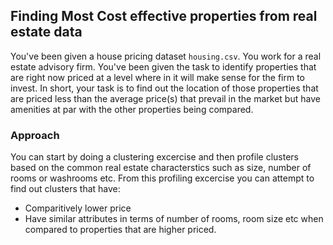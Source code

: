 ## Finding Most Cost effective properties from real estate data

You've been given a house pricing dataset `housing.csv`. You work for a real estate advisory firm. You've been given the task to identify properties that are right now priced at a level where in it will make sense for the firm to invest. In short, your task is to find out the location of those properties that are priced less than the average price(s) that prevail in the market but have amenities at par with the other properties being compared.

### Approach

You can start by doing a clustering excercise and then profile clusters based on the common real estate characterstics such as size, number of rooms or washrooms etc. From this profiling excercise you can attempt to find out clusters that have:

- Comparitively lower price
- Have similar attributes in terms of number of rooms, room size etc when compared to properties that are higher priced.

